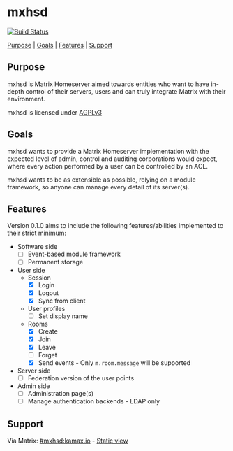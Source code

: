 # mxhsd
[![Build Status](https://travis-ci.org/kamax-io/mxhsd.svg?branch=master)](https://travis-ci.org/kamax-io/mxhsd)  

[Purpose](#purpose) | [Goals](#goals) | [Features](#features) | [Support](#support)

## Purpose
mxhsd is Matrix Homeserver aimed towards entities who want to have in-depth control of their servers, users and can truly integrate Matrix with their environment.

mxhsd is licensed under [AGPLv3](https://www.gnu.org/licenses/agpl-3.0.en.html)

## Goals
mxhsd wants to provide a Matrix Homeserver implementation with the expected level of admin, control and auditing corporations would expect, where every action performed by a user can be controlled by an ACL.

mxhsd wants to be as extensible as possible, relying on a module framework, so anyone can manage every detail of its server(s).

## Features
Version 0.1.0 aims to include the following features/abilities implemented to their strict minimum:

- Software side
  - [ ] Event-based module framework
  - [ ] Permanent storage

- User side
  - Session
    - [X] Login
    - [X] Logout
    - [X] Sync from client
  - User profiles
    - [ ] Set display name
  - Rooms
    - [X] Create
    - [X] Join
    - [X] Leave
    - [ ] Forget
    - [X] Send events - Only `m.room.message` will be supported
    
- Server side
  - [ ] Federation version of the user points

- Admin side
  - [ ] Administration page(s)
  - [ ] Manage authentication backends - LDAP only

## Support
Via Matrix: [#mxhsd:kamax.io](https://matrix.to/#/#mxhsd:kamax.io) - [Static view](https://view.matrix.org/room/!MDGUnxWASkbvkdZMpE:kamax.io/)
